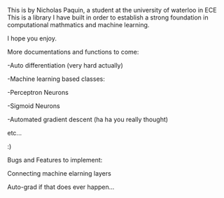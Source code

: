 This is by Nicholas Paquin, a student at the university of waterloo in ECE
This is a library I have built in order to establish a strong foundation in computational mathmatics and machine learning.

I hope you enjoy.

More documentations and functions to come:


-Auto differentiation (very hard actually)


-Machine learning based classes:

-Perceptron Neurons

-Sigmoid Neurons


-Automated gradient descent (ha ha you really thought)

etc...

:)

Bugs and Features to implement:

Connecting machine elarning layers

Auto-grad if that does ever happen...
